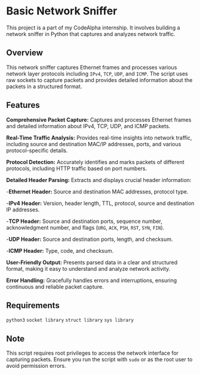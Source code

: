 # Basic Network Sniffer
This project is a part of my CodeAlpha internship. It involves building a network sniffer in Python that captures and analyzes network traffic.

## Overview
This network sniffer captures Ethernet frames and processes various network layer protocols including `IPv4`, `TCP`, `UDP`, and `ICMP`. The script uses raw sockets to capture packets and provides detailed information about the packets in a structured format.

## Features
**Comprehensive Packet Capture:** Captures and processes Ethernet frames and detailed information about IPv4, TCP, UDP, and ICMP packets.

**Real-Time Traffic Analysis:** Provides real-time insights into network traffic, including source and destination MAC/IP addresses, ports, and various protocol-specific details.

**Protocol Detection:** Accurately identifies and marks packets of different protocols, including HTTP traffic based on port numbers.

**Detailed Header Parsing:** Extracts and displays crucial header information:

  -**Ethernet Header:** Source and destination MAC addresses, protocol type.

  -**IPv4 Header:** Version, header length, TTL, protocol, source and destination IP addresses.

   -**TCP Header:** Source and destination ports, sequence number, acknowledgment number, and flags (`URG`, `ACK`, `PSH`, `RST`, `SYN`, `FIN`).

   -**UDP Header:** Source and destination ports, length, and checksum.

   -**ICMP Header:** Type, code, and checksum.

**User-Friendly Output:** Presents parsed data in a clear and structured format, making it easy to understand and analyze network activity.

**Error Handling:** Gracefully handles errors and interruptions, ensuring continuous and reliable packet capture.

## Requirements
`python3`
`socket library`
`struct library`
`sys library`

## Note
This script requires root privileges to access the network interface for capturing packets. Ensure you run the script with `sudo` or as the root user to avoid permission errors.
